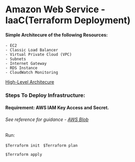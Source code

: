 # Amazon Web Service - IaaC(Terraform Deployment)

#### Simple Architecure of the following Resources:
    - EC2
    - Classic Load Balancer
    - Virtual Private Cloud (VPC)
    - Subnets
    - Internet Gateway
    - RDS Instance 
    - CloudWatch Monitoring

 [High-Level Architecure](https://www.lucidchart.com/invitations/accept/65202cb1-8159-4846-9692-ad8030a76c66) 
### Steps To Deploy Infrastructure:
#### Requirement: AWS IAM Key Access and Secret.
###### See reference for guidance - [AWS Blob](https://aws.amazon.com/blogs/apn/terraform-beyond-the-basics-with-aws/) 

Run: 

```$Terraform init ```
```$Terraform plan ```

```$Terraform apply ```

